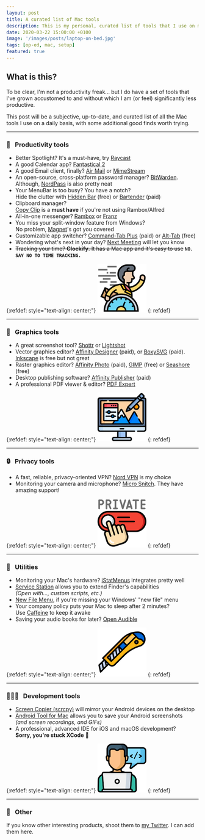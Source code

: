 ```yaml
---
layout: post
title: A curated list of Mac tools
description: This is my personal, curated list of tools that I use on my computers for my daily work
date: 2020-03-22 15:00:00 +0100
image: '/images/posts/laptop-on-bed.jpg'
tags: [op-ed, mac, setup]
featured: true
---
```


## What is this?

To be clear, I'm not a productivity freak... but I do have a set of tools that I've grown accustomed to and without which I am (or feel) significantly less productive.

This post will be a subjective, up-to-date, and curated list of all the Mac tools I use on a daily basis, with some additional good finds worth trying.

-----

### 🏃 &nbsp; Productivity tools

  - Better Spotlight? It's a must-have, try [Raycast](https://www.raycast.com/)
  - A good Calendar app? [Fantastical 2](https://flexibits.com/fantastical)
  - A good Email client, finally? [Air Mail](https://airmailapp.com) or [MimeStream](https://mimestream.com)
  - An open-source, cross-platform password manager? [BitWarden](https://bitwarden.com).  
    Although, [NordPass](https://nordpass.com) is also pretty neat
  - Your MenuBar is too busy? You have a notch?  
    Hide the clutter with [Hidden Bar](https://github.com/dwarvesf/hidden) (free) or [Bartender](https://www.macbartender.com/) (paid)
  - Clipboard manager?  
    [Copy Clip](https://fiplab.com/apps/copyclip-for-mac) is a **must have** if you're not using Rambox/Alfred
  - All-in-one messenger? [Rambox](https://rambox.app) or [Franz](https://meetfranz.com)
  - You miss your split-window feature from Windows?  
    No problem, [Magnet](https://apps.apple.com/de/app/magnet/id441258766?l=en&mt=12)'s got you covered
  - Customizable app switcher? [Command-Tab Plus](https://noteifyapp.com/command-tab-plus) (paid) or [Alt-Tab](https://github.com/lwouis/alt-tab-macos) (free)
  - Wondering what's next in your day? [Next Meeting](https://apps.apple.com/us/app/next-meeting/id1017470484?mt=12) will let you know
  - ~~Tracking your time? **Clockify**. It has a Mac app and it's easy to use~~
  **`NO. SAY NO TO TIME TRACKING.`**

{:refdef: style="text-align: center;"}
![Productivity](/images/posts/curated-mac-productivity.png)
{: refdef}

-----

### 🎨 &nbsp; Graphics tools

  - A great screenshot tool? [Shottr](https://shottr.cc) or [Lightshot](https://app.prntscr.com)
  - Vector graphics editor? [Affinity Designer](https://affinity.serif.com/en-us) (paid), or [BoxySVG](https://boxy-svg.com) (paid).  
    [Inkscape](https://inkscape.org) is free but not great
  - Raster graphics editor? [Affinity Photo](https://affinity.serif.com/en-us) (paid), [GIMP](https://www.gimp.org) (free) or [Seashore](https://apps.apple.com/de/app/seashore/id1448648921?l=en&mt=12) (free)
  - Desktop publishing software? [Affinity Publisher](https://affinity.serif.com/en-us) (paid)
  - A professional PDF viewer & editor? [PDF Expert](https://pdfexpert.com)

{:refdef: style="text-align: center;"}
![Graphics](/images/posts/curated-mac-graphics.png)
{: refdef}

-----

### 🔒 &nbsp; Privacy tools

  - A fast, reliable, privacy-oriented VPN? [Nord VPN](https://nordvpn.com) is my choice
  - Monitoring your camera and microphone? [Micro Snitch](https://www.obdev.at/products/microsnitch/index.html). They have amazing support!

{:refdef: style="text-align: center;"}
![Productivity](/images/posts/curated-mac-privacy.png)
{: refdef}

-----

### 👀 &nbsp; Utilities

  - Monitoring your Mac's hardware? [iStatMenus](https://bjango.com/mac/istatmenus) integrates pretty well
  - [Service Station](https://apps.apple.com/de/app/service-station/id1503136033?mt=12) allows you to extend Finder's capabilities  
    _(Open with..., custom scripts, etc.)_
  - [New File Menu](https://apps.apple.com/de/app/new-file-menu/id1064959555?mt=12), if you're missing your Windows' "new file" menu
  - Your company policy puts your Mac to sleep after 2 minutes?  
    Use [Caffeine](https://www.intelliscapesolutions.com/apps/caffeine) to keep it awake
  - Saving your audio books for later? [Open Audible](https://openaudible.org)

{:refdef: style="text-align: center;"}
![Utilities](/images/posts/curated-mac-utilities.png)
{: refdef}

-----

### 👨🏼‍💻 &nbsp; Development tools

  - [Screen Copier (scrcpy)](https://github.com/Genymobile/scrcpy#macos) will mirror your Android devices on the desktop
  - [Android Tool for Mac](https://github.com/mortenjust/androidtool-mac#download) allows you to save your Android screenshots  
    _(and screen recordings, and GIFs)_
  - A professional, advanced IDE for iOS and macOS development?  
  **Sorry, you're stuck XCode** 😬

{:refdef: style="text-align: center;"}
![Dev tools](/images/posts/curated-mac-development.png)
{: refdef}

-----

### 💬 &nbsp; Other

If you know other interesting products, shoot them to [my Twitter](https://twitter.com/milosmns). I can add them here.
